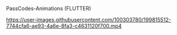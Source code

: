 
PassCodes-Animations (FLUTTER)




https://user-images.githubusercontent.com/100303780/199815512-7744cfa6-ae93-4a6e-8fa3-c4631120f700.mp4


